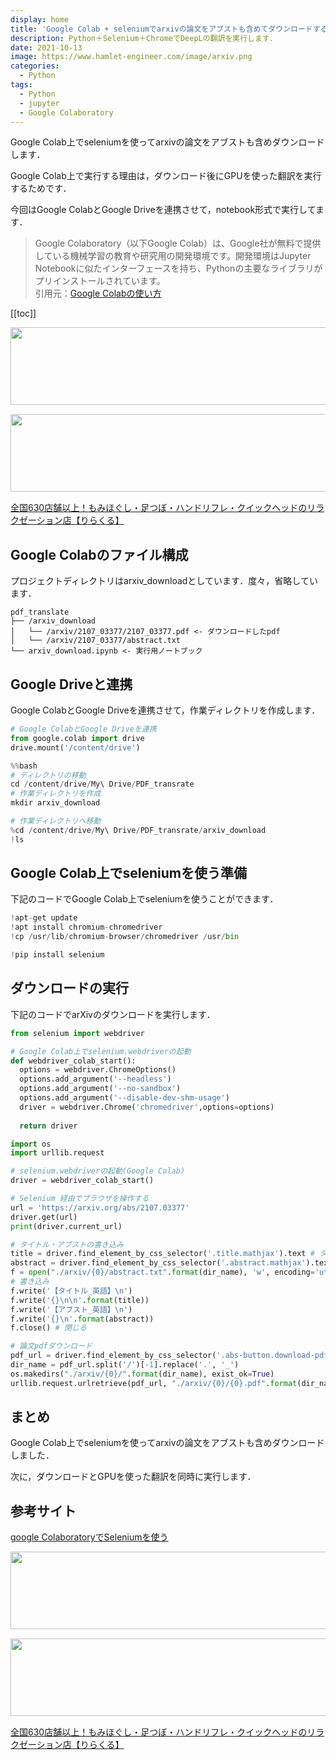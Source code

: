 ```yaml
---
display: home
title: 'Google Colab + seleniumでarxivの論文をアブストも含めてダウンロードする'
description: Python＋Selenium＋ChromeでDeepLの翻訳を実行します．
date: 2021-10-13
image: https://www.hamlet-engineer.com/image/arxiv.png
categories: 
  - Python
tags:
  - Python
  - jupyter
  - Google Colaboratory
---
```

<!-- https://www.hamlet-engineer.com -->
Google Colab上でseleniumを使ってarxivの論文をアブストも含めダウンロードします．

Google Colab上で実行する理由は，ダウンロード後にGPUを使った翻訳を実行するためです．

<!-- more -->

<ClientOnly>
  <CallInArticleAdsense />
</ClientOnly>

今回はGoogle ColabとGoogle Driveを連携させて，notebook形式で実行してます．<br>

> Google Colaboratory（以下Google Colab）は、Google社が無料で提供している機械学習の教育や研究用の開発環境です。開発環境はJupyter Notebookに似たインターフェースを持ち、Pythonの主要なライブラリがプリインストールされています。<br>
引用元：[Google Colabの使い方](https://interface.cqpub.co.jp/ail01/)

[[toc]]

<!-- お名前.com -->
<a href="https://px.a8.net/svt/ejp?a8mat=3HBXCY+4DRW36+50+2HM5Z5" rel="nofollow"><img border="0" width="1000" height="124" alt="" src="https://www27.a8.net/svt/bgt?aid=210508450265&wid=001&eno=01&mid=s00000000018015052000&mc=1"></a><img border="0" width="1" height="1" src="https://www10.a8.net/0.gif?a8mat=3HBXCY+4DRW36+50+2HM5Z5" alt="">

<!-- エックスサーバー株式会社 -->
<a href="https://px.a8.net/svt/ejp?a8mat=3HIN6N+3YAMCY+CO4+6BMG1" rel="nofollow"><img border="0" width="1000" height="124" alt="" src="https://www23.a8.net/svt/bgt?aid=210821855239&wid=001&eno=01&mid=s00000001642001062000&mc=1"></a><img border="0" width="1" height="1" src="https://www17.a8.net/0.gif?a8mat=3HIN6N+3YAMCY+CO4+6BMG1" alt="">

<!-- りらくる -->
<a href="https://px.a8.net/svt/ejp?a8mat=3HIN6N+7FBNEA+4AQ0+5YJRM" rel="nofollow">全国630店舗以上！もみほぐし・足つぼ・ハンドリフレ・クイックヘッドのリラクゼーション店【りらくる】</a><img border="0" width="1" height="1" src="https://www15.a8.net/0.gif?a8mat=3HIN6N+7FBNEA+4AQ0+5YJRM" alt="">

## Google Colabのファイル構成
プロジェクトディレクトリはarxiv_downloadとしています．度々，省略しています．
```init
pdf_translate
├── /arxiv_download
│   └── /arxiv/2107_03377/2107_03377.pdf <- ダウンロードしたpdf
│   └── /arxiv/2107_03377/abstract.txt
└── arxiv_download.ipynb <- 実行用ノートブック
```

## Google Driveと連携
Google ColabとGoogle Driveを連携させて，作業ディレクトリを作成します．<br>

```python
# Google ColabとGoogle Driveを連携
from google.colab import drive
drive.mount('/content/drive')
```

```python
%%bash
# ディレクトリの移動
cd /content/drive/My\ Drive/PDF_transrate
# 作業ディレクトリを作成
mkdir arxiv_download
```

```python
# 作業ディレクトリへ移動
%cd /content/drive/My\ Drive/PDF_transrate/arxiv_download
!ls
```

## Google Colab上でseleniumを使う準備
下記のコードでGoogle Colab上でseleniumを使うことができます．

```python
!apt-get update
!apt install chromium-chromedriver
!cp /usr/lib/chromium-browser/chromedriver /usr/bin

!pip install selenium
```

## ダウンロードの実行
下記のコードでarXivのダウンロードを実行します．

```python
from selenium import webdriver

# Google Colab上でselenium.webdriverの起動
def webdriver_colab_start():
  options = webdriver.ChromeOptions()
  options.add_argument('--headless')
  options.add_argument('--no-sandbox')
  options.add_argument('--disable-dev-shm-usage')
  driver = webdriver.Chrome('chromedriver',options=options)
  
  return driver
```

```python
import os
import urllib.request

# selenium.webdriverの起動(Google Colab)
driver = webdriver_colab_start()

# Selenium 経由でブラウザを操作する
url = 'https://arxiv.org/abs/2107.03377'
driver.get(url)
print(driver.current_url)

# タイトル・アブストの書き込み
title = driver.find_element_by_css_selector('.title.mathjax').text # タイトル
abstract = driver.find_element_by_css_selector('.abstract.mathjax').text # アブスト
f = open("./arxiv/{0}/abstract.txt".format(dir_name), 'w', encoding='utf-8') # txt生成
# 書き込み
f.write('【タイトル_英語】\n')
f.write('{}\n\n'.format(title))
f.write('【アブスト_英語】\n')
f.write('{}\n'.format(abstract))
f.close() # 閉じる

# 論文pdfダウンロード
pdf_url = driver.find_element_by_css_selector('.abs-button.download-pdf').get_attribute("href")
dir_name = pdf_url.split('/')[-1].replace('.', '_')
os.makedirs("./arxiv/{0}/".format(dir_name), exist_ok=True)
urllib.request.urlretrieve(pdf_url, "./arxiv/{0}/{0}.pdf".format(dir_name))
```

## まとめ
Google Colab上でseleniumを使ってarxivの論文をアブストも含めダウンロードしました．

次に，ダウンロードとGPUを使った翻訳を同時に実行します．

## 参考サイト
[google ColaboratoryでSeleniumを使う](https://enjoy-a-lot.com/google-colaboratory-selenium/)

<!-- お名前.com -->
<a href="https://px.a8.net/svt/ejp?a8mat=3HBXCY+4DRW36+50+2HM5Z5" rel="nofollow"><img border="0" width="1000" height="124" alt="" src="https://www27.a8.net/svt/bgt?aid=210508450265&wid=001&eno=01&mid=s00000000018015052000&mc=1"></a><img border="0" width="1" height="1" src="https://www10.a8.net/0.gif?a8mat=3HBXCY+4DRW36+50+2HM5Z5" alt="">

<!-- エックスサーバー株式会社 -->
<a href="https://px.a8.net/svt/ejp?a8mat=3HIN6N+3YAMCY+CO4+6BMG1" rel="nofollow"><img border="0" width="1000" height="124" alt="" src="https://www23.a8.net/svt/bgt?aid=210821855239&wid=001&eno=01&mid=s00000001642001062000&mc=1"></a><img border="0" width="1" height="1" src="https://www17.a8.net/0.gif?a8mat=3HIN6N+3YAMCY+CO4+6BMG1" alt="">

<!-- りらくる -->
<a href="https://px.a8.net/svt/ejp?a8mat=3HIN6N+7FBNEA+4AQ0+5YJRM" rel="nofollow">全国630店舗以上！もみほぐし・足つぼ・ハンドリフレ・クイックヘッドのリラクゼーション店【りらくる】</a><img border="0" width="1" height="1" src="https://www15.a8.net/0.gif?a8mat=3HIN6N+7FBNEA+4AQ0+5YJRM" alt="">

<ClientOnly>
  <CallInArticleAdsense />
</ClientOnly>